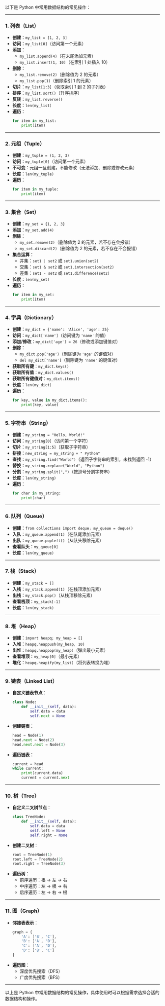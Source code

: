 以下是 Python 中常用数据结构的常见操作：

---

### **1. 列表（List）**
- **创建**：`my_list = [1, 2, 3]`
- **访问**：`my_list[0]`（访问第一个元素）
- **添加**：
  - `my_list.append(4)`（在末尾添加元素）
  - `my_list.insert(1, 10)`（在索引 1 处插入 10）
- **删除**：
  - `my_list.remove(2)`（删除值为 2 的元素）
  - `my_list.pop(1)`（删除索引 1 的元素）
- **切片**：`my_list[1:3]`（获取索引 1 到 2 的子列表）
- **排序**：`my_list.sort()`（升序排序）
- **反转**：`my_list.reverse()`
- **长度**：`len(my_list)`
- **遍历**：
  ```python
  for item in my_list:
      print(item)
  ```

---

### **2. 元组（Tuple）**
- **创建**：`my_tuple = (1, 2, 3)`
- **访问**：`my_tuple[0]`（访问第一个元素）
- **不可变**：元组一旦创建，不能修改（无法添加、删除或修改元素）
- **长度**：`len(my_tuple)`
- **遍历**：
  ```python
  for item in my_tuple:
      print(item)
  ```

---

### **3. 集合（Set）**
- **创建**：`my_set = {1, 2, 3}`
- **添加**：`my_set.add(4)`
- **删除**：
  - `my_set.remove(2)`（删除值为 2 的元素，若不存在会报错）
  - `my_set.discard(2)`（删除值为 2 的元素，若不存在不会报错）
- **集合运算**：
  - 并集：`set1 | set2` 或 `set1.union(set2)`
  - 交集：`set1 & set2` 或 `set1.intersection(set2)`
  - 差集：`set1 - set2` 或 `set1.difference(set2)`
- **长度**：`len(my_set)`
- **遍历**：
  ```python
  for item in my_set:
      print(item)
  ```

---

### **4. 字典（Dictionary）**
- **创建**：`my_dict = {'name': 'Alice', 'age': 25}`
- **访问**：`my_dict['name']`（访问键为 `'name'` 的值）
- **添加/修改**：`my_dict['age'] = 26`（修改或添加键值对）
- **删除**：
  - `my_dict.pop('age')`（删除键为 `'age'` 的键值对）
  - `del my_dict['name']`（删除键为 `'name'` 的键值对）
- **获取所有键**：`my_dict.keys()`
- **获取所有值**：`my_dict.values()`
- **获取所有键值对**：`my_dict.items()`
- **长度**：`len(my_dict)`
- **遍历**：
  ```python
  for key, value in my_dict.items():
      print(key, value)
  ```

---

### **5. 字符串（String）**
- **创建**：`my_string = "Hello, World!"`
- **访问**：`my_string[0]`（访问第一个字符）
- **切片**：`my_string[1:5]`（获取子字符串）
- **拼接**：`new_string = my_string + " Python"`
- **查找**：`my_string.find("World")`（返回子字符串的索引，未找到返回 -1）
- **替换**：`my_string.replace("World", "Python")`
- **分割**：`my_string.split(",")`（按逗号分割字符串）
- **长度**：`len(my_string)`
- **遍历**：
  ```python
  for char in my_string:
      print(char)
  ```

---

### **6. 队列（Queue）**
- **创建**：`from collections import deque; my_queue = deque()`
- **入队**：`my_queue.append(1)`（在队尾添加元素）
- **出队**：`my_queue.popleft()`（从队头移除元素）
- **查看队头**：`my_queue[0]`
- **长度**：`len(my_queue)`

---

### **7. 栈（Stack）**
- **创建**：`my_stack = []`
- **入栈**：`my_stack.append(1)`（在栈顶添加元素）
- **出栈**：`my_stack.pop()`（从栈顶移除元素）
- **查看栈顶**：`my_stack[-1]`
- **长度**：`len(my_stack)`

---

### **8. 堆（Heap）**
- **创建**：`import heapq; my_heap = []`
- **入堆**：`heapq.heappush(my_heap, 10)`
- **出堆**：`heapq.heappop(my_heap)`（弹出最小元素）
- **查看堆顶**：`my_heap[0]`（最小元素）
- **堆化**：`heapq.heapify(my_list)`（将列表转换为堆）

---

### **9. 链表（Linked List）**
- **自定义链表节点**：
  ```python
  class Node:
      def __init__(self, data):
          self.data = data
          self.next = None
  ```
- **创建链表**：
  ```python
  head = Node(1)
  head.next = Node(2)
  head.next.next = Node(3)
  ```
- **遍历链表**：
  ```python
  current = head
  while current:
      print(current.data)
      current = current.next
  ```

---

### **10. 树（Tree）**
- **自定义二叉树节点**：
  ```python
  class TreeNode:
      def __init__(self, data):
          self.data = data
          self.left = None
          self.right = None
  ```
- **创建二叉树**：
  ```python
  root = TreeNode(1)
  root.left = TreeNode(2)
  root.right = TreeNode(3)
  ```
- **遍历树**：
  - 前序遍历：根 -> 左 -> 右
  - 中序遍历：左 -> 根 -> 右
  - 后序遍历：左 -> 右 -> 根

---

### **11. 图（Graph）**
- **邻接表表示**：
  ```python
  graph = {
      'A': ['B', 'C'],
      'B': ['A', 'D'],
      'C': ['A', 'D'],
      'D': ['B', 'C']
  }
  ```
- **遍历图**：
  - 深度优先搜索（DFS）
  - 广度优先搜索（BFS）

---

以上是 Python 中常用数据结构的常见操作，具体使用时可以根据需求选择合适的数据结构和操作。